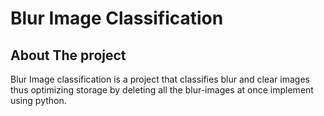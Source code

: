 # Blur Image Classification

## About The project
Blur Image classification is a project that classifies blur and clear images thus optimizing storage by deleting all the blur-images at once implement using python. 


